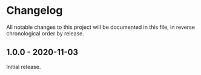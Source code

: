 # Changelog

All notable changes to this project will be documented in this file, in reverse chronological order by release.

## 1.0.0 - 2020-11-03

Initial release.